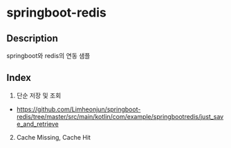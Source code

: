 # springboot-redis

## Description
springboot와 redis의 연동 샘플

## Index
1. 단순 저장 및 조회
  - https://github.com/Limheonjun/springboot-redis/tree/master/src/main/kotlin/com/example/springbootredis/just_save_and_retrieve
2. Cache Missing, Cache Hit
